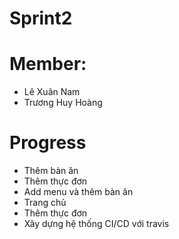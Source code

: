 # Sprint2
# Member: 
* Lê Xuân Nam
* Trương Huy Hoàng

# Progress
* Thêm bàn ăn
* Thêm thực đơn
* Add menu và thêm bàn ăn
* Trang chủ
* Thêm thực đơn
* Xây dựng hệ thống CI/CD với travis

